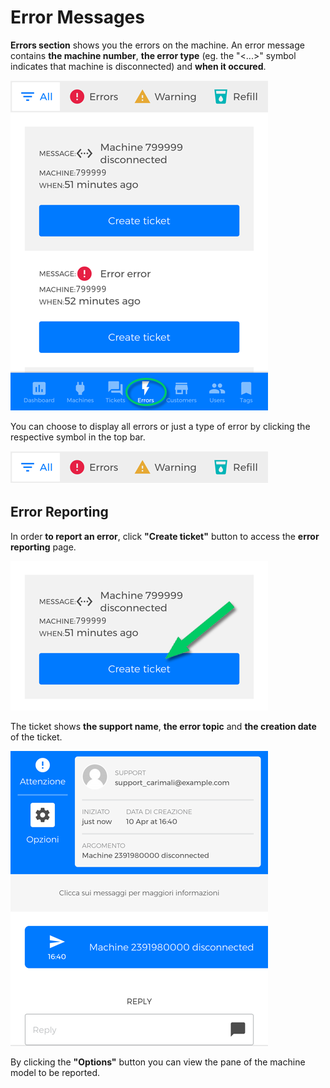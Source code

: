 # Error Messages

**Errors section** shows you the errors on the machine. 
An error message contains **the machine number**, **the error type** (eg. the "<...>" symbol indicates that machine is disconnected) and **when it occured**.

<kbd>![Errors Section](_images/errors01.png)</kbd>

You can choose to display all errors or just a type of error by clicking the respective symbol in the top bar.


<kbd>![Errors bar](_images/errors02.png)</kbd>



## Error Reporting

In order **to report an error**, click **"Create ticket"** button to access the **error reporting** page.


<kbd>![Create ticket](_images/errors-ticket.png)</kbd>

The ticket shows **the support name**, **the error topic** and **the creation date** of the ticket.

<kbd>![Reporting Page](_images/errori03.png)</kbd>

By clicking the **"Options"** button you can view the pane of the machine model to be reported.


